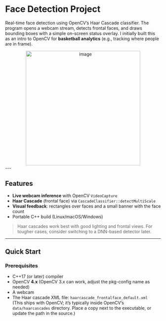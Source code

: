 # Face Detection Project

Real-time face detection using OpenCV’s Haar Cascade classifier. The program opens a webcam stream, detects frontal faces, and draws bounding boxes with a simple on-screen status overlay. I initially built this as an intro to OpenCV for **basketball analytics** (e.g., tracking where people are in frame).

<div align="center">
  <img src="https://github.com/user-attachments/assets/c7d8019c-835a-44c1-9f64-8f86c67d500b" alt="image" width="370">
</div>
---

## Features
- **Live webcam inference** with OpenCV `VideoCapture`
- **Haar Cascade** (frontal face) via `CascadeClassifier::detectMultiScale`
- **Visual feedback**: rectangles over faces and a small banner with the face count
- Portable C++ build (Linux/macOS/Windows)

> Haar cascades work best with good lighting and frontal views. For tougher cases, consider switching to a DNN-based detector later.
---
## Quick Start

### Prerequisites
- C++17 (or later) compiler
- OpenCV **4.x** (OpenCV 3.x can work, adjust the pkg-config name as needed)
- A webcam
- The Haar cascade XML file: `haarcascade_frontalface_default.xml`  
  (This ships with OpenCV; it’s typically inside OpenCV’s `data/haarcascades` directory. Place a copy next to the executable, or update the path in the source.)

